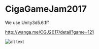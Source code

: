 # CigaGameJam2017

We use Unity3d5.6.1f1

http://wanga.me/CGJ2017/detail?game=121

![alt text](https://pan.baidu.com/s/1hrXwnPE)
